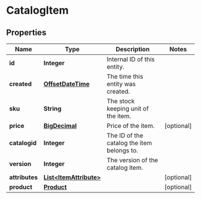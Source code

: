 

# CatalogItem

## Properties

Name | Type | Description | Notes
------------ | ------------- | ------------- | -------------
**id** | **Integer** | Internal ID of this entity. | 
**created** | [**OffsetDateTime**](OffsetDateTime.md) | The time this entity was created. | 
**sku** | **String** | The stock keeping unit of the item. | 
**price** | [**BigDecimal**](BigDecimal.md) | Price of the item. |  [optional]
**catalogid** | **Integer** | The ID of the catalog the item belongs to. | 
**version** | **Integer** | The version of the catalog item. | 
**attributes** | [**List&lt;ItemAttribute&gt;**](ItemAttribute.md) |  |  [optional]
**product** | [**Product**](Product.md) |  |  [optional]




